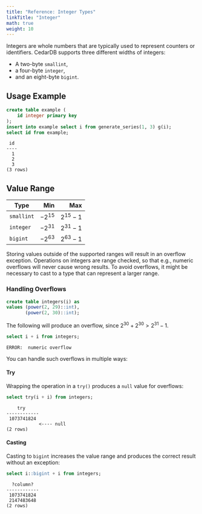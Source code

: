 ```yaml
---
title: "Reference: Integer Types"
linkTitle: "Integer"
math: true
weight: 10
---
```


Integers are whole numbers that are typically used to represent counters or identifiers.
CedarDB supports three different widths of integers:
*  A two-byte `smallint`,
*  a four-byte `integer`, 
*  and an eight-byte `bigint`.

## Usage Example
```sql
create table example (
    id integer primary key
);
insert into example select i from generate_series(1, 3) g(i);
select id from example;
```

```
 id 
----
  1
  2
  3
(3 rows)
```

## Value Range

| Type       |       Min |        Max |
|------------|----------:|-----------:|
| `smallint` | $-2^{15}$ | $2^{15}-1$ |
| `integer`  | $-2^{31}$ | $2^{31}-1$ |
| `bigint`   | $-2^{63}$ | $2^{63}-1$ |

Storing values outside of the supported ranges will result in an overflow exception.
Operations on integers are range checked, so that e.g., numeric overflows will never cause wrong results.
To avoid overflows, it might be necessary to cast to a type that can represent a larger range.

### Handling Overflows
```sql
create table integers(i) as 
values (power(2, 29)::int),
       (power(2, 30)::int);
```

The following will produce an overflow, since $2^{30} + 2^{30} > 2^{31}-1$.
```sql
select i + i from integers;
```
```
ERROR:  numeric overflow
```
You can handle such overflows in multiple ways:

#### Try
Wrapping the operation in a `try()` produces a `null` value for overflows:
```sql
select try(i + i) from integers;
```
```
    try     
------------
 1073741824
            <---- null
(2 rows)
```

#### Casting
Casting to `bigint` increases the value range and produces the correct result without an exception:

```sql
select i::bigint + i from integers;
```
```
  ?column?  
------------
 1073741824
 2147483648
(2 rows)
```

